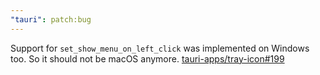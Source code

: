 ```yaml
---
"tauri": patch:bug
---
```


Support for `set_show_menu_on_left_click` was implemented on Windows too. So it
should not be macOS anymore. [tauri-apps/tray-icon#199](https://github.com/tauri-apps/tray-icon/pull/199)
